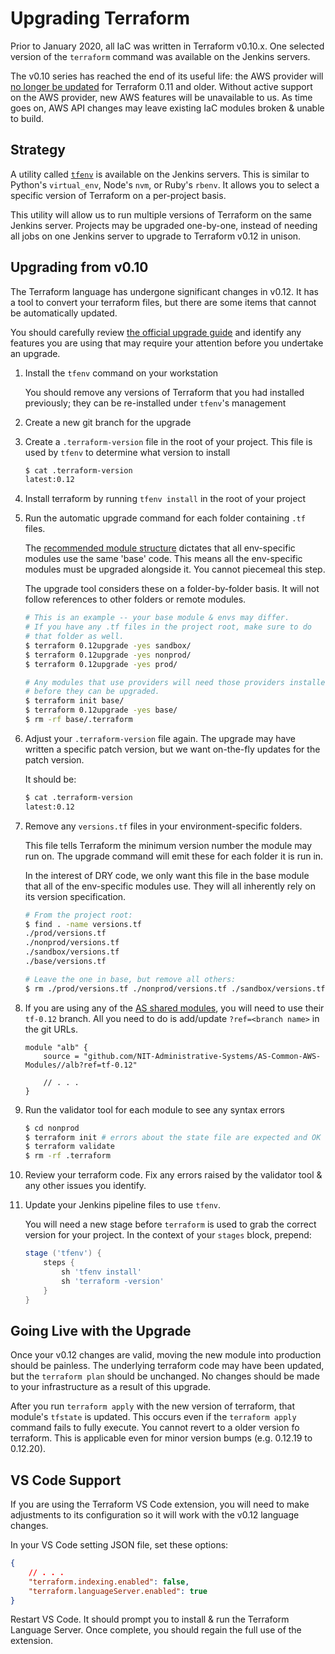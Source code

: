 # Upgrading Terraform
Prior to January 2020, all IaC was written in Terraform v0.10.x. One selected version of the `terraform` command was available on the Jenkins servers.

The v0.10 series has reached the end of its useful life: the AWS provider will [no longer be updated](https://www.hashicorp.com/blog/deprecating-terraform-0-11-support-in-terraform-providers/) for Terraform 0.11 and older. Without active support on the AWS provider, new AWS features will be unavailable to us. As time goes on, AWS API changes may leave existing IaC modules broken & unable to build.

## Strategy
A utility called [`tfenv`](https://github.com/tfutils/tfenv) is available on the Jenkins servers. This is similar to Python's `virtual_env`, Node's `nvm`, or Ruby's `rbenv`. It allows you to select a specific version of Terraform on a per-project basis.

This utility will allow us to run multiple versions of Terraform on the same Jenkins server. Projects may be upgraded one-by-one, instead of needing all jobs on one Jenkins server to upgrade to Terraform v0.12 in unison.

## Upgrading from v0.10
The Terraform language has undergone significant changes in v0.12. It has a tool to convert your terraform files, but there are some items that cannot be automatically updated. 

You should carefully review [the official upgrade guide](https://www.terraform.io/upgrade-guides/0-12.html) and identify any features you are using that may require your attention before you undertake an upgrade.

1. Install the `tfenv` command on your workstation
    
    You should remove any versions of Terraform that you had installed previously; they can be re-installed under `tfenv`'s management

1. Create a new git branch for the upgrade

1. Create a `.terraform-version` file in the root of your project. This file is used by `tfenv` to determine what version to install

    ```sh
    $ cat .terraform-version
    latest:0.12
    ```

1. Install terraform by running `tfenv install` in the root of your project

1. Run the automatic upgrade command for each folder containing `.tf` files.

    The [recommended module structure](./as-tf-modules.md) dictates that all env-specific modules use the same 'base' code. This means all the env-specific modules must be upgraded alongside it. You cannot piecemeal this step.

    The upgrade tool considers these on a folder-by-folder basis. It will not follow references to other folders or remote modules.

    ```sh
    # This is an example -- your base module & envs may differ.
    # If you have any .tf files in the project root, make sure to do
    # that folder as well.
    $ terraform 0.12upgrade -yes sandbox/
    $ terraform 0.12upgrade -yes nonprod/
    $ terraform 0.12upgrade -yes prod/

    # Any modules that use providers will need those providers installed
    # before they can be upgraded.
    $ terraform init base/
    $ terraform 0.12upgrade -yes base/
    $ rm -rf base/.terraform
    ```

1. Adjust your `.terraform-version` file again. The upgrade may have written a specific patch version, but we want on-the-fly updates for the patch version.

    It should be:

    ```sh
    $ cat .terraform-version
    latest:0.12
    ```

1. Remove any `versions.tf` files in your environment-specific folders.

    This file tells Terraform the minimum version number the module may run on. The upgrade command will emit these for each folder it is run in.
    
    In the interest of DRY code, we only want this file in the base module that all of the env-specific modules use. They will all inherently rely on its version specification.

    ```sh
    # From the project root:
    $ find . -name versions.tf
    ./prod/versions.tf
    ./nonprod/versions.tf
    ./sandbox/versions.tf
    ./base/versions.tf

    # Leave the one in base, but remove all others:
    $ rm ./prod/versions.tf ./nonprod/versions.tf ./sandbox/versions.tf
    ```

1. If you are using any of the [AS shared modules](./available-modules.md), you will need to use their `tf-0.12` branch. All you need to do is add/update `?ref=<branch name>` in the git URLs.

    ```hcl
    module "alb" {
        source = "github.com/NIT-Administrative-Systems/AS-Common-AWS-Modules//alb?ref=tf-0.12"

        // . . .
    }
    ```

1. Run the validator tool for each module to see any syntax errors

    ```sh
    $ cd nonprod
    $ terraform init # errors about the state file are expected and OK
    $ terraform validate
    $ rm -rf .terraform
    ```

1. Review your terraform code. Fix any errors raised by the validator tool & any other issues you identify.

1. Update your Jenkins pipeline files to use `tfenv`.

    You will need a new stage before `terraform` is used to grab the correct version for your project. In the context of your `stages` block, prepend:

    ```groovy
    stage ('tfenv') {
        steps {
            sh 'tfenv install'
            sh 'terraform -version'
        }
    }
    ```

## Going Live with the Upgrade
Once your v0.12 changes are valid, moving the new module into production should be painless. The underlying terraform code may have been updated, but the `terraform plan` should be unchanged. No changes should be made to your infrastructure as a result of this upgrade.

After you run `terraform apply` with the new version of terraform, that module's `tfstate` is updated. This occurs even if the `terraform apply` command fails to fully execute. You cannot revert to a older version fo terraform. This is applicable even for minor version bumps (e.g. 0.12.19 to 0.12.20).

## VS Code Support
If you are using the Terraform VS Code extension, you will need to make adjustments to its configuration so it will work with the v0.12 language changes.

In your VS Code setting JSON file, set these options:

```json
{
    // . . .
    "terraform.indexing.enabled": false,
    "terraform.languageServer.enabled": true
}
```

Restart VS Code. It should prompt you to install & run the Terraform Language Server. Once complete, you should regain the full use of the extension.